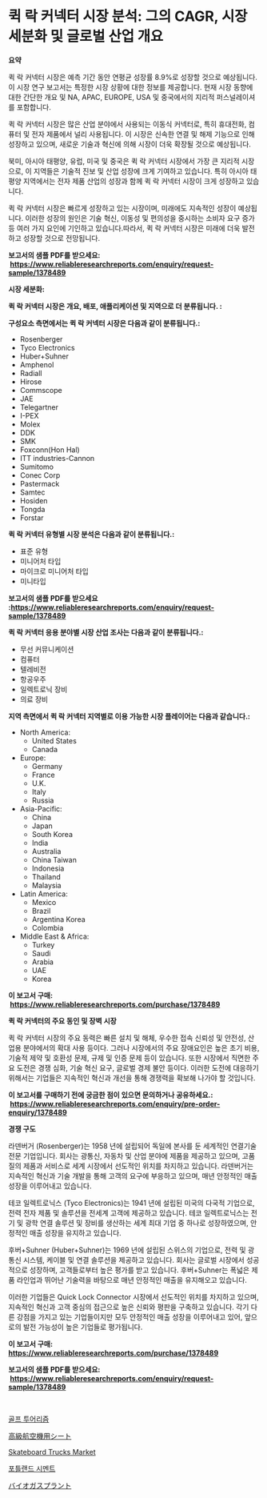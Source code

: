 <p><h1>퀵 락 커넥터 시장 분석: 그의 CAGR, 시장 세분화 및 글로벌 산업 개요</h1></p><p><strong>요약</strong></p>
<p><p>퀵 락 커넥터 시장은 예측 기간 동안 연평균 성장률 8.9%로 성장할 것으로 예상됩니다. 이 시장 연구 보고서는 특정한 시장 상황에 대한 정보를 제공합니다. 현재 시장 동향에 대한 간단한 개요 및 NA, APAC, EUROPE, USA 및 중국에서의 지리적 퍼스널레이셔를 포함합니다.</p><p>퀵 락 커넥터 시장은 많은 산업 분야에서 사용되는 이동식 커넥터로, 특히 휴대전화, 컴퓨터 및 전자 제품에서 널리 사용됩니다. 이 시장은 신속한 연결 및 해제 기능으로 인해 성장하고 있으며, 새로운 기술과 혁신에 의해 시장이 더욱 확장될 것으로 예상됩니다.</p><p>북미, 아시아 태평양, 유럽, 미국 및 중국은 퀵 락 커넥터 시장에서 가장 큰 지리적 시장으로, 이 지역들은 기술적 진보 및 산업 성장에 크게 기여하고 있습니다. 특히 아시아 태평양 지역에서는 전자 제품 산업의 성장과 함께 퀵 락 커넥터 시장이 크게 성장하고 있습니다.</p><p>퀵 락 커넥터 시장은 빠르게 성장하고 있는 시장이며, 미래에도 지속적인 성장이 예상됩니다. 이러한 성장의 원인은 기술 혁신, 이동성 및 편의성을 중시하는 소비자 요구 증가 등 여러 가지 요인에 기인하고 있습니다.따라서, 퀵 락 커넥터 시장은 미래에 더욱 발전하고 성장할 것으로 전망됩니다.</p></p>
<p><strong>보고서의 샘플 PDF를 받으세요: &nbsp;<a href="https://www.reliableresearchreports.com/enquiry/request-sample/1378489">https://www.reliableresearchreports.com/enquiry/request-sample/1378489</a></strong></p>
<p><strong>시장 세분화:</strong></p>
<p><strong> 퀵 락 커넥터 시장은 개요, 배포, 애플리케이션 및 지역으로 더 분류됩니다. :</strong></p>
<p><strong>구성요소 측면에서는 퀵 락 커넥터 시장은 다음과 같이 분류됩니다.:</strong></p>
<p><ul><li>Rosenberger</li><li>Tyco Electronics</li><li>Huber+Suhner</li><li>Amphenol</li><li>Radiall</li><li>Hirose</li><li>Commscope</li><li>JAE</li><li>Telegartner</li><li>I-PEX</li><li>Molex</li><li>DDK</li><li>SMK</li><li>Foxconn(Hon Hal)</li><li>ITT industries-Cannon</li><li>Sumitomo</li><li>Conec Corp</li><li>Pastermack</li><li>Samtec</li><li>Hosiden</li><li>Tongda</li><li>Forstar</li></ul></p>
<p><strong> 퀵 락 커넥터 유형별 시장 분석은 다음과 같이 분류됩니다.:</strong></p>
<p><ul><li>표준 유형</li><li>미니어처 타입</li><li>마이크로 미니어처 타입</li><li>미니타입</li></ul></p>
<p><strong>보고서의 샘플 PDF를 받으세요 :<a href="https://www.reliableresearchreports.com/enquiry/request-sample/1378489">https://www.reliableresearchreports.com/enquiry/request-sample/1378489</a></strong></p>
<p><strong> 퀵 락 커넥터 응용 분야별 시장 산업 조사는 다음과 같이 분류됩니다.:</strong></p>
<p><ul><li>무선 커뮤니케이션</li><li>컴퓨터</li><li>텔레비전</li><li>항공우주</li><li>일렉트로닉 장비</li><li>의료 장비</li></ul></p>
<p><strong>지역 측면에서 퀵 락 커넥터 지역별로 이용 가능한 시장 플레이어는 다음과 같습니다.:</strong></p>
<p><ul>
    <li>
        North America:
        <ul>
            <li>United States</li>
            <li>Canada</li>
        </ul>
    </li>
    <li>
        Europe:
        <ul>
            <li>Germany</li>
            <li>France</li>
            <li>U.K.</li>
            <li>Italy</li>
            <li>Russia</li>
        </ul>
    </li>
    <li>
        Asia-Pacific:
        <ul>
            <li>China</li>
            <li>Japan</li>
            <li>South Korea</li>
            <li>India</li>
            <li>Australia</li>
            <li>China Taiwan</li>
            <li>Indonesia</li>
            <li>Thailand</li>
            <li>Malaysia</li>
        </ul>
    </li>
    <li>
        Latin America:
        <ul>
            <li>Mexico</li>
            <li>Brazil</li>
            <li>Argentina Korea</li>
            <li>Colombia</li>
        </ul>
    </li>
    <li>
        Middle East & Africa:
        <ul>
            <li>Turkey</li>
            <li>Saudi</li>
            <li>Arabia</li>
            <li>UAE</li>
            <li>Korea</li>
        </ul>
    </li>
    </ul></p>
<p><strong>이 보고서 구매: &nbsp;<a href="https://www.reliableresearchreports.com/purchase/1378489">https://www.reliableresearchreports.com/purchase/1378489</a></strong></p>
<p><strong>퀵 락 커넥터의 주요 동인 및 장벽 시장</strong></p>
<p><p>퀵 락 커넥터 시장의 주요 동력은 빠른 설치 및 해체, 우수한 접속 신뢰성 및 안전성, 산업용 분야에서의 확대 사용 등이다. 그러나 시장에서의 주요 장애요인은 높은 초기 비용, 기술적 제약 및 호환성 문제, 규제 및 인증 문제 등이 있습니다. 또한 시장에서 직면한 주요 도전은 경쟁 심화, 기술 혁신 요구, 글로벌 경제 불안 등이다. 이러한 도전에 대응하기 위해서는 기업들은 지속적인 혁신과 개선을 통해 경쟁력을 확보해 나가야 할 것입니다.</p></p>
<p><strong>이 보고서를 구매하기 전에 궁금한 점이 있으면 문의하거나 공유하세요.: &nbsp;<a href="https://www.reliableresearchreports.com/enquiry/pre-order-enquiry/1378489">https://www.reliableresearchreports.com/enquiry/pre-order-enquiry/1378489</a></strong></p>
<p><strong>경쟁 구도</strong></p>
<p><p>라덴버거 (Rosenberger)는 1958 년에 설립되어 독일에 본사를 둔 세계적인 연결기술 전문 기업입니다. 회사는 광통신, 자동차 및 산업 분야에 제품을 제공하고 있으며, 고품질의 제품과 서비스로 세계 시장에서 선도적인 위치를 차지하고 있습니다. 라덴버거는 지속적인 혁신과 기술 개발을 통해 고객의 요구에 부응하고 있으며, 매년 안정적인 매출 성장을 이루어내고 있습니다.</p><p>테코 일렉트로닉스 (Tyco Electronics)는 1941 년에 설립된 미국의 다국적 기업으로, 전력 전자 제품 및 솔루션을 전세계 고객에 제공하고 있습니다. 테코 일렉트로닉스는 전기 및 광학 연결 솔루션 및 장비를 생산하는 세계 최대 기업 중 하나로 성장하였으며, 안정적인 매출 성장을 유지하고 있습니다.</p><p>후버+Suhner (Huber+Suhner)는 1969 년에 설립된 스위스의 기업으로, 전력 및 광통신 시스템, 케이블 및 연결 솔루션을 제공하고 있습니다. 회사는 글로벌 시장에서 성공적으로 성장하며, 고객들로부터 높은 평가를 받고 있습니다. 후버+Suhner는 폭넓은 제품 라인업과 뛰어난 기술력을 바탕으로 매년 안정적인 매출을 유지해오고 있습니다.</p><p>이러한 기업들은 Quick Lock Connector 시장에서 선도적인 위치를 차지하고 있으며, 지속적인 혁신과 고객 중심의 접근으로 높은 신뢰와 평판을 구축하고 있습니다. 각기 다른 강점을 가지고 있는 기업들이지만 모두 안정적인 매출 성장을 이루어내고 있어, 앞으로의 발전 가능성이 높은 기업들로 평가됩니다.</p></p>
<p><strong>이 보고서 구매: &nbsp; <a href="https://www.reliableresearchreports.com/purchase/1378489">https://www.reliableresearchreports.com/purchase/1378489</a></strong></p>
<p><strong>보고서의 샘플 PDF를 받으세요: &nbsp;<a href="https://www.reliableresearchreports.com/enquiry/request-sample/1378489">https://www.reliableresearchreports.com/enquiry/request-sample/1378489</a></strong><strong></strong></p>
<p>&nbsp;</p>
<p><p><a href="https://medium.com/@fernandotryo5lson96765/%EA%B3%A8%ED%94%84-%EA%B4%80%EA%B4%91-%EC%8B%9C%EC%9E%A5-%EB%B3%B4%EA%B3%A0%EC%84%9C%EB%8A%94-%EC%9D%B4-%EC%8B%9C%EC%9E%A5%EC%9D%98-%EC%B5%9C%EC%8B%A0-%ED%8A%B8%EB%A0%8C%EB%93%9C%EC%99%80-%EC%84%B1%EC%9E%A5-%EA%B8%B0%ED%9A%8C%EB%A5%BC-%EB%B3%B4%EC%97%AC%EC%A4%8D%EB%8B%88%EB%8B%A4-d2152b59c66b">골프 투어리즘</a></p><p><a href="https://github.com/mcbeesbxa270/Market-Research-Report-List-1/blob/main/7934782881.md">高級航空機用シート</a></p><p><a href="https://issuu.com/reportprime-2/docs/skateboard-trucks-market-size-2030.pptx">Skateboard Trucks Market</a></p><p><a href="https://github.com/vskv4779xr1/Market-Research-Report-List-1/blob/main/8279263573.md">포틀랜드 시멘트</a></p><p><a href="https://medium.com/@barbarakss89/%E3%83%90%E3%82%A4%E3%82%AA%E3%82%AC%E3%82%B9%E3%83%97%E3%83%A9%E3%83%B3%E3%83%88%E5%B8%82%E5%A0%B4%E8%AA%BF%E6%9F%BB%E3%83%AC%E3%83%9D%E3%83%BC%E3%83%88-%E3%81%9D%E3%81%AE%E6%AD%B4%E5%8F%B2%E3%81%8A%E3%82%88%E3%81%B32031%E5%B9%B4%E3%81%BE%E3%81%A7%E3%81%AE%E4%BA%88%E6%B8%AC-a213ba4e5913">バイオガスプラント</a></p></p>
